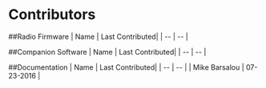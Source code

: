 
# Contributors

##Radio Firmware
| Name | Last Contributed|
| -- | -- |

##Companion Software
| Name | Last Contributed|
| -- | -- |

##Documentation
| Name | Last Contributed|
| -- | -- |
| Mike Barsalou | 07-23-2016 |


